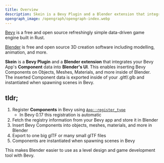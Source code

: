 ```yaml
---
title: Overview
description: Skein is a Bevy Plugin and a Blender extension that integrates your Bevy App's Component data into Blender's UI
opengraph_image: /opengraph/opengraph-index.webp
---
```


[Bevy](https://bevyengine.org/) is a free and open source refreshingly simple data-driven game engine built in Rust.

[Blender](https://www.blender.org/) is free and open source 3D creation software including modelling, animation, and more.

**Skein** is a **Bevy Plugin** and a **Blender extension** that integrates your Bevy App's **Component** data into **Blender's UI**. This enables inserting Bevy Components on Objects, Meshes, Materials, and more inside of Blender. The inserted Component data is exported inside of your .gltf/.glb and instantiated when spawning scenes in Bevy.

## tldr;

1. Register **Components** in Bevy using [`App::register_type`](https://docs.rs/bevy/latest/bevy/prelude/struct.App.html#method.register_type)
   - In Bevy 0.17 this registration is automatic
1. Fetch the registry information from your Bevy app and store it in Blender
1. Insert Bevy Components into objects, meshes, materials, and more in Blender
1. Export to one big glTF or many small glTF files
1. Components are instantiated when spawning scenes in Bevy

This makes Blender easier to use as a level design and game development tool with Bevy.

<!-- ## Use Cases

TODO: link use cases

- Building levels as Blender scenes
- Applying physics colliders to Blender objects
- Marking materials in Blender for replacement using custom shaders in Bevy
- -->
